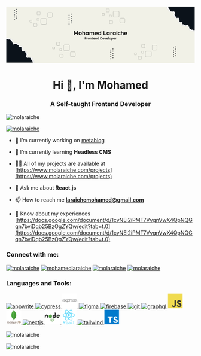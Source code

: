 ![molaraiche](./ss.jpg "molaraiche Screenshot")
<h1 align="center">Hi 👋, I'm Mohamed</h1>
<h3 align="center">A Self-taught Frontend Developer</h3>

<p align="left"> <img src="https://komarev.com/ghpvc/?username=molaraiche&label=Profile%20views&color=0e75b6&style=flat" alt="molaraiche" /> </p>

<p align="left"> <a href="https://twitter.com/molaraiche" target="blank"><img src="https://img.shields.io/twitter/follow/molaraiche?logo=twitter&style=for-the-badge" alt="molaraiche" /></a> </p>

- 🔭 I’m currently working on [metablog](https://metablog.molaraiche.com/)

- 🌱 I’m currently learning **Headless CMS**

- 👨‍💻 All of my projects are available at [https://www.molaraiche.com/projects](https://www.molaraiche.com/projects)

- 💬 Ask me about **React.js**

- 📫 How to reach me **laraichemohamed@gmail.com**

- 📄 Know about my experiences [https://docs.google.com/document/d/1cyNEi2iPMT7VvgnVwX4QpNQGqn7bviDqb25BzOgZYQw/edit?tab=t.0](https://docs.google.com/document/d/1cyNEi2iPMT7VvgnVwX4QpNQGqn7bviDqb25BzOgZYQw/edit?tab=t.0)

<h3 align="left">Connect with me:</h3>
<p align="left">
<a href="https://twitter.com/molaraiche" target="blank"><img align="center" src="https://raw.githubusercontent.com/rahuldkjain/github-profile-readme-generator/master/src/images/icons/Social/twitter.svg" alt="molaraiche" height="30" width="40" /></a>
<a href="https://linkedin.com/in/mohamedlaraiche" target="blank"><img align="center" src="https://raw.githubusercontent.com/rahuldkjain/github-profile-readme-generator/master/src/images/icons/Social/linked-in-alt.svg" alt="mohamedlaraiche" height="30" width="40" /></a>
<a href="https://fb.com/molaraiche" target="blank"><img align="center" src="https://raw.githubusercontent.com/rahuldkjain/github-profile-readme-generator/master/src/images/icons/Social/facebook.svg" alt="molaraiche" height="30" width="40" /></a>
<a href="https://instagram.com/molaraiche" target="blank"><img align="center" src="https://raw.githubusercontent.com/rahuldkjain/github-profile-readme-generator/master/src/images/icons/Social/instagram.svg" alt="molaraiche" height="30" width="40" /></a>
</p>

<h3 align="left">Languages and Tools:</h3>
<p align="left"> <a href="https://appwrite.io" target="_blank" rel="noreferrer"> <img src="https://www.vectorlogo.zone/logos/appwriteio/appwriteio-icon.svg" alt="appwrite" width="40" height="40"/> </a> <a href="https://www.cypress.io" target="_blank" rel="noreferrer"> <img src="https://raw.githubusercontent.com/simple-icons/simple-icons/6e46ec1fc23b60c8fd0d2f2ff46db82e16dbd75f/icons/cypress.svg" alt="cypress" width="40" height="40"/> </a> <a href="https://expressjs.com" target="_blank" rel="noreferrer"> <img src="https://raw.githubusercontent.com/devicons/devicon/master/icons/express/express-original-wordmark.svg" alt="express" width="40" height="40"/> </a> <a href="https://www.figma.com/" target="_blank" rel="noreferrer"> <img src="https://www.vectorlogo.zone/logos/figma/figma-icon.svg" alt="figma" width="40" height="40"/> </a> <a href="https://firebase.google.com/" target="_blank" rel="noreferrer"> <img src="https://www.vectorlogo.zone/logos/firebase/firebase-icon.svg" alt="firebase" width="40" height="40"/> </a> <a href="https://git-scm.com/" target="_blank" rel="noreferrer"> <img src="https://www.vectorlogo.zone/logos/git-scm/git-scm-icon.svg" alt="git" width="40" height="40"/> </a> <a href="https://graphql.org" target="_blank" rel="noreferrer"> <img src="https://www.vectorlogo.zone/logos/graphql/graphql-icon.svg" alt="graphql" width="40" height="40"/> </a> <a href="https://developer.mozilla.org/en-US/docs/Web/JavaScript" target="_blank" rel="noreferrer"> <img src="https://raw.githubusercontent.com/devicons/devicon/master/icons/javascript/javascript-original.svg" alt="javascript" width="40" height="40"/> </a> <a href="https://www.mongodb.com/" target="_blank" rel="noreferrer"> <img src="https://raw.githubusercontent.com/devicons/devicon/master/icons/mongodb/mongodb-original-wordmark.svg" alt="mongodb" width="40" height="40"/> </a> <a href="https://nextjs.org/" target="_blank" rel="noreferrer"> <img src="https://cdn.worldvectorlogo.com/logos/nextjs-2.svg" alt="nextjs" width="40" height="40"/> </a> <a href="https://nodejs.org" target="_blank" rel="noreferrer"> <img src="https://raw.githubusercontent.com/devicons/devicon/master/icons/nodejs/nodejs-original-wordmark.svg" alt="nodejs" width="40" height="40"/> </a> <a href="https://reactjs.org/" target="_blank" rel="noreferrer"> <img src="https://raw.githubusercontent.com/devicons/devicon/master/icons/react/react-original-wordmark.svg" alt="react" width="40" height="40"/> </a> <a href="https://tailwindcss.com/" target="_blank" rel="noreferrer"> <img src="https://www.vectorlogo.zone/logos/tailwindcss/tailwindcss-icon.svg" alt="tailwind" width="40" height="40"/> </a> <a href="https://www.typescriptlang.org/" target="_blank" rel="noreferrer"> <img src="https://raw.githubusercontent.com/devicons/devicon/master/icons/typescript/typescript-original.svg" alt="typescript" width="40" height="40"/> </a> </p>

<p><img align="center" src="https://github-readme-stats.vercel.app/api/top-langs?username=molaraiche&show_icons=true&locale=en&layout=compact" alt="molaraiche" /></p>

<p><img align="center" src="https://github-readme-streak-stats.herokuapp.com/?user=molaraiche&" alt="molaraiche" /></p>
